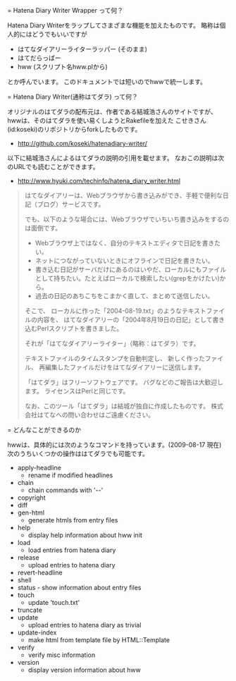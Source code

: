 
= Hatena Diary Writer Wrapper って何？

Hatena Diary Writerをラップしてさまざまな機能を加えたものです。
略称は個人的にはどうでもいいですが

- はてなダイアリーライターラッパー (そのまま)
- はてだらっぱー
- hww (スクリプト名hww.plから)

とか呼んでいます。
このドキュメントでは短いのでhwwで統一します。


= Hatena Diary Writer(通称はてダラ) って何？

オリジナルのはてダラの配布元は、作者である結城浩さんのサイトですが、
hwwは、そのはてダラを使い易くしようとRakefileを加えた
こせきさん(id:koseki)のリポジトリからforkしたものです。

- http://github.com/koseki/hatenadiary-writer/


以下に結城浩さんによるはてダラの説明の引用を載せます。
なおこの説明は次のURLでも読むことができます。

- http://www.hyuki.com/techinfo/hatena_diary_writer.html


> はてなダイアリーは、Webブラウザから書き込みができ、手軽で便利な日記（ブログ）サービスです。
>
> でも、以下のような場合には、Webブラウザでいちいち書き込みをするのは面倒です。
>
> - Webブラウザ上ではなく、自分のテキストエディタで日記を書きたい。
> - ネットにつながっていないときにオフラインで日記を書きたい。
> - 書き込む日記がサーバだけにあるのはいやだ、ローカルにもファイルとして持ちたい。たとえばローカルで検索したい(grepをかけたい)から。
> - 過去の日記のあちこちをこまかく直して、まとめて送信したい。
>
> そこで、 ローカルに作った「2004-08-19.txt」のようなテキストファイルの内容を、 はてなダイアリーの「2004年8月19日の日記」として書き込むPerlスクリプトを書きました。
>
> それが「はてなダイアリーライター」（略称：はてダラ）です。
>
> テキストファイルのタイムスタンプを自動判定し、 新しく作ったファイル、 再編集したファイルだけをはてなダイアリーに送信します。
>
> 「はてダラ」はフリーソフトウェアです。 バグなどのご報告は大歓迎します。 ライセンスはPerlと同じです。
>
> なお、このツール「はてダラ」は結城が独自に作成したものです。 株式会社はてなへの問い合わせはご遠慮ください。



= どんなことができるのか

hwwは、具体的には次のようなコマンドを持っています。(2009-08-17 現在)
次のうちいくつかの操作ははてダラでも可能です。


- apply-headline
  - rename if modified headlines
- chain
  - chain commands with '--'
- copyright
- diff
- gen-html
  - generate htmls from entry files
- help
  - display help information about hww
init
- load
  - load entries from hatena diary
- release
  - upload entries to hatena diary
- revert-headline
- shell
- status - show information about entry files
- touch
  - update 'touch.txt'
- truncate
- update
  - upload entries to hatena diary as trivial
- update-index
  - make html from template file by HTML::Template
- verify
  - verify misc information
- version
  - display version information about hww


